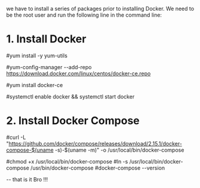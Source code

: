 
we have to install a series of packages prior to installing Docker. We need to be the root user and run the following line in the command line:

# 1. Install Docker 

#yum install -y yum-utils

#yum-config-manager  --add-repo https://download.docker.com/linux/centos/docker-ce.repo

#yum install docker-ce

#systemctl enable docker && systemctl start docker

# 2. Install Docker Compose

#curl -L "https://github.com/docker/compose/releases/download/2.15.1/docker-compose-$(uname -s)-$(uname -m)" -o /usr/local/bin/docker-compose

#chmod +x /usr/local/bin/docker-compose
#ln -s /usr/local/bin/docker-compose /usr/bin/docker-compose
#docker-compose --version


-- that is it Bro !!!
